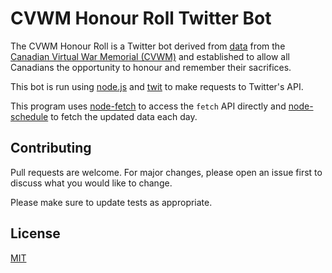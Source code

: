 # CVWM Honour Roll Twitter Bot

The CVWM Honour Roll is a Twitter bot derived from [data](https://open.canada.ca/data/en/dataset/792bb73a-f758-4459-b7e9-0c286a0bc15d) from the [Canadian Virtual War Memorial (CVWM)](https://www.veterans.gc.ca/eng/remembrance/memorials/canadian-virtual-war-memorial) and established to allow all Canadians the opportunity to honour and remember their sacrifices.

This bot is run using [node.js](https://nodejs.org/en/) and [twit](https://www.npmjs.com/package/twit) to make requests to Twitter's API.

This program uses [node-fetch](https://www.npmjs.com/package/node-fetch) to access the `fetch` API directly and [node-schedule](https://www.npmjs.com/package/node-schedule) to fetch the updated data each day.

## Contributing
Pull requests are welcome. For major changes, please open an issue first to discuss what you would like to change.

Please make sure to update tests as appropriate.

## License
[MIT](https://choosealicense.com/licenses/mit/)
